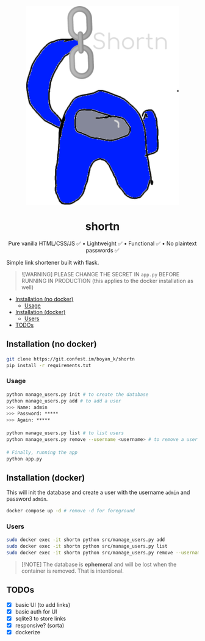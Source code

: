 <p align="center">
    <img align="center" src="src/static/img/favicon.png" alt="shortn logo" width="400px">
</p>
<h1 align="center"> shortn </h1>

<p align="center">
Pure vanilla HTML/CSS/JS ✅ • Lightweight ✅ • Functional ✅ • No plaintext passwords ✅
</p>


Simple link shortener built with flask.

> ![WARNING] PLEASE CHANGE THE SECRET IN `app.py` BEFORE RUNNING IN PRODUCTION (this applies to the docker installation as well)

- [Installation (no docker)](#installation-no-docker)
  - [Usage](#usage)
- [Installation (docker)](#installation-docker)
  - [Users](#users)
- [TODOs](#todos)


## Installation (no docker)
```bash
git clone https://git.confest.im/boyan_k/shortn
pip install -r requirements.txt
```

### Usage
```bash
python manage_users.py init # to create the database
python manage_users.py add # to add a user
>>> Name: admin
>>> Password: *****
>>> Again: *****

python manage_users.py list # to list users
python manage_users.py remove --username <username> # to remove a user

# Finally, running the app
python app.py
```

## Installation (docker)
This will init the database and create a user with the username `admin` and password `admin`.
```bash
docker compose up -d # remove -d for foreground
```

### Users
```bash
sudo docker exec -it shortn python src/manage_users.py add
sudo docker exec -it shortn python src/manage_users.py list
sudo docker exec -it shortn python src/manage_users.py remove --username <username>
```

> [!NOTE] The database is **ephemeral** and will be lost when the container is removed. That is intentional.

## TODOs
- [x] basic UI (to add links)
- [x] basic auth for UI
- [x] sqlite3 to store links
- [x] responsive? (sorta)
- [x] dockerize
